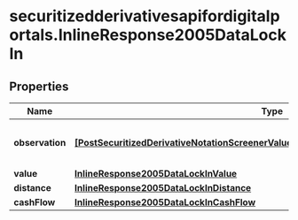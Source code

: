 # securitizedderivativesapifordigitalportals.InlineResponse2005DataLockIn

## Properties

Name | Type | Description | Notes
------------ | ------------- | ------------- | -------------
**observation** | [**[PostSecuritizedDerivativeNotationScreenerValueRangesGetDataLockInObservationItems]**](PostSecuritizedDerivativeNotationScreenerValueRangesGetDataLockInObservationItems.md) | Values of the barrier observation modality. | [optional] 
**value** | [**InlineResponse2005DataLockInValue**](InlineResponse2005DataLockInValue.md) |  | [optional] 
**distance** | [**InlineResponse2005DataLockInDistance**](InlineResponse2005DataLockInDistance.md) |  | [optional] 
**cashFlow** | [**InlineResponse2005DataLockInCashFlow**](InlineResponse2005DataLockInCashFlow.md) |  | [optional] 


